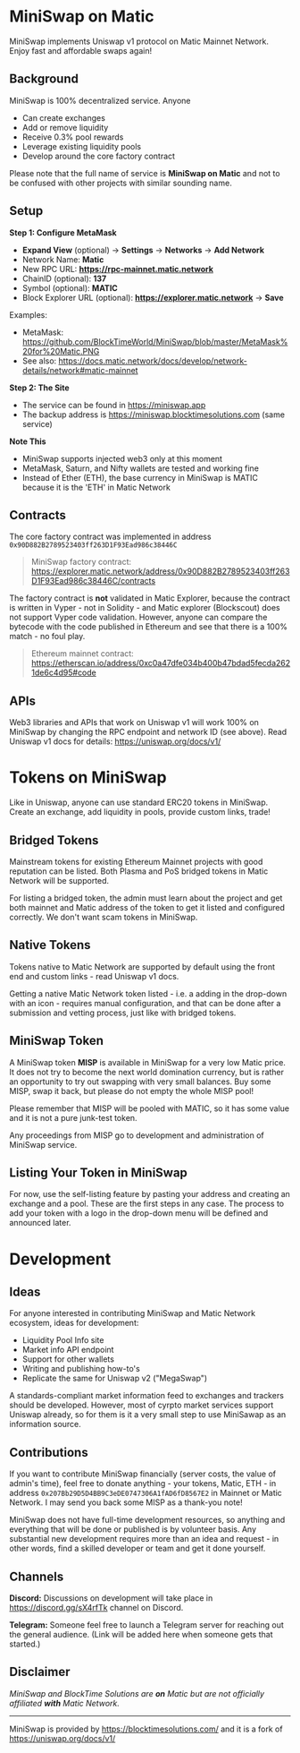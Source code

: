 # MiniSwap on Matic
MiniSwap implements Uniswap v1 protocol on Matic Mainnet Network. Enjoy fast and affordable swaps again!

## Background
MiniSwap is 100% decentralized service. Anyone
- Can create exchanges
- Add or remove liquidity
- Receive 0.3% pool rewards
- Leverage existing liquidity pools
- Develop around the core factory contract

Please note that the full name of service is **MiniSwap on Matic** and not to be confused with other projects with similar sounding name.

## Setup

**Step 1: Configure MetaMask**
- **Expand View** (optional) -> **Settings** -> **Networks** -> **Add Network**
- Network Name: **Matic**
- New RPC URL: **https://rpc-mainnet.matic.network**
- ChainID (optional): **137**
- Symbol (optional): **MATIC**
- Block Explorer URL (optional): **https://explorer.matic.network** -> **Save**

Examples:
- MetaMask: https://github.com/BlockTimeWorld/MiniSwap/blob/master/MetaMask%20for%20Matic.PNG
- See also: https://docs.matic.network/docs/develop/network-details/network#matic-mainnet

**Step 2: The Site**
- The service can be found in https://miniswap.app
- The backup address is https://miniswap.blocktimesolutions.com (same service)

**Note This**
- MiniSwap supports injected web3 only at this moment
- MetaMask, Saturn, and Nifty wallets are tested and working fine
- Instead of Ether (ETH), the base currency in MiniSwap is MATIC because it is the 'ETH' in Matic Network

## Contracts
The core factory contract was implemented in address `0x90D882B2789523403ff263D1F93Ead986c38446C`
> MiniSwap factory contract: https://explorer.matic.network/address/0x90D882B2789523403ff263D1F93Ead986c38446C/contracts

The factory contract is **not** validated in Matic Explorer, because the contract is written in Vyper - not in Solidity - and Matic explorer (Blockscout) does not support Vyper code validation. However, anyone can compare the bytecode with the code published in Ethereum and see that there is a 100% match - no foul play.
> Ethereum mainnet contract: https://etherscan.io/address/0xc0a47dfe034b400b47bdad5fecda2621de6c4d95#code

## APIs
Web3 libraries and APIs that work on Uniswap v1 will work 100% on MiniSwap by changing the RPC endpoint and network ID (see above).  Read Uniswap v1 docs for details: https://uniswap.org/docs/v1/

# Tokens on MiniSwap
Like in Uniswap, anyone can use standard ERC20 tokens in MiniSwap. Create an exchange, add liquidity in pools, provide custom links, trade!

## Bridged Tokens
Mainstream tokens for existing Ethereum Mainnet projects with good reputation can be listed. Both Plasma and PoS bridged tokens in Matic Network will be supported.

For listing a bridged token, the admin must learn about the project and get both mainnet and Matic address of the token to get it listed and configured correctly. We don't want scam tokens in MiniSwap.

## Native Tokens
Tokens native to Matic Network are supported by default using the front end and custom links - read Uniswap v1 docs.

Getting a native Matic Network token listed - i.e. a adding in the drop-down with an icon - requires manual configuration, and that can be done after a submission and vetting process, just like with bridged tokens.

## MiniSwap Token
A MiniSwap token **MISP** is available in MiniSwap for a very low Matic price. It does not try to become the next world domination currency, but is rather an opportunity to try out swapping with very small balances. Buy some MISP, swap it back, but please do not empty the whole MISP pool!

Please remember that MISP will be pooled with MATIC, so it has some value and it is not a pure junk-test token.

Any proceedings from MISP go to development and administration of MiniSwap service.

## Listing Your Token in MiniSwap
For now, use the self-listing feature by pasting your address and creating an exchange and a pool. These are the first steps in any case.
The process to add your token with a logo in the drop-down menu will be defined and announced later.

# Development

## Ideas
For anyone interested in contributing MiniSwap and Matic Network ecosystem, ideas for development:
- Liquidity Pool Info site
- Market info API endpoint
- Support for other wallets
- Writing and publishing how-to's
- Replicate the same for Uniswap v2 ("MegaSwap")

A standards-compliant market information feed to exchanges and trackers should be developed. However, most of cyrpto market services support Uniswap already, so for them is it a very small step to use MiniSawap as an information source.

## Contributions
If you want to contribute MiniSwap financially (server costs, the value of admin's time), feel free to donate anything - your tokens, Matic, ETH - in address `0x207Bb29D5D4BB9C3eDE0747306A1fAD6fD8567E2` in Mainnet or Matic Network. I may send you back some MISP as a thank-you note!

MiniSwap does not have full-time development resources, so anything and everything that will be done or published is by volunteer basis. Any substantial new development requires more than an idea and request - in other words, find a skilled developer or team and get it done yourself.

## Channels
**Discord:** Discussions on development will take place in https://discord.gg/sX4rfTk channel on Discord.

**Telegram:** Someone feel free to launch a Telegram server for reaching out the general audience. (Link will be added here when someone gets that started.)

## Disclaimer
*MiniSwap and BlockTime Solutions are **on** Matic but are not officially affiliated **with** Matic Network.*

___________________________

MiniSwap is provided by https://blocktimesolutions.com/ and it is a fork of https://uniswap.org/docs/v1/
